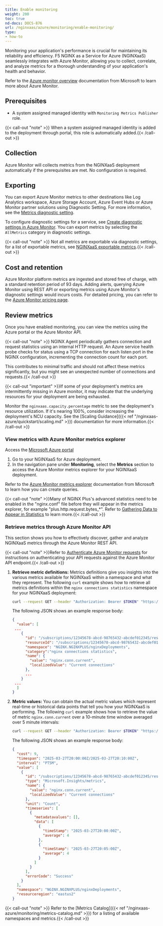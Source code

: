 ```yaml
---
title: Enable monitoring
weight: 200
toc: true
nd-docs: DOCS-876
url: /nginxaas/azure/monitoring/enable-monitoring/
type:
- how-to
---
```


Monitoring your application's performance is crucial for maintaining its reliability and efficiency. F5 NGINX as a Service for Azure (NGINXaaS) seamlessly integrates with Azure Monitor, allowing you to collect, correlate, and analyze metrics for a thorough understanding of your application's health and behavior.

Refer to the [Azure monitor overview](https://docs.microsoft.com/en-us/azure/azure-monitor/overview) documentation from Microsoft to learn more about Azure Monitor.

## Prerequisites

- A system assigned managed identity with `Monitoring Metrics Publisher` role.

{{< call-out "note" >}} When a system assigned managed identity is added to the deployment through portal, this role is automatically added.{{< /call-out >}}

## Collection

Azure Monitor will collects metrics from the NGINXaaS deployment automatically if the prerequisites are met. No configuration is required.

## Exporting
You can export Azure Monitor metrics to other destinations like Log Analytics workspace, Azure Storage Account, Azure Event Hubs or Azure Monitor partner solutions using Diagnostic Setting. For more information, see the [Metrics diagnostic setting](https://learn.microsoft.com/en-us/azure/azure-monitor/essentials/diagnostic-settings).

To configure diagnostic settings for a service, see [Create diagnostic settings in Azure Monitor](https://learn.microsoft.com/en-us/azure/azure-monitor/essentials/create-diagnostic-settings). You can export metrics by selecting the `AllMetrics` category in diagnostic settings.

{{< call-out "note" >}} Not all metrics are exportable via diagnostic settings, for a list of exportable metrics, see [NGINXaaS exportable metrics](https://learn.microsoft.com/en-us/azure/azure-monitor/reference/supported-metrics/nginx-nginxplus-nginxdeployments-metrics).{{< /call-out >}}


## Cost and retention
Azure Monitor platform metrics are ingested and stored free of charge, with a standard retention period of 93 days. Adding alerts, querying Azure Monitor using REST API or exporting metrics using Azure Monitor's diagnostic settings would incurs costs. For detailed pricing, you can refer to the [Azure Monitor pricing page](https://azure.microsoft.com/en-us/pricing/details/monitor/).


## Review metrics

Once you have enabled monitoring, you can view the metrics using the Azure portal or the Azure Monitor API.

{{< call-out "note" >}} NGINX Agent periodically gathers connection and request statistics using an internal HTTP request. An Azure service health probe checks for status using a TCP connection for each listen port in the NGINX configuration, incrementing the connection count for each port.

This contributes to minimal traffic and should not affect these metrics significantly, but you might see an unexpected number of connections and requests.{{< /call-out >}}

{{< call-out "important" >}}If some of your deployment's metrics are intermittently missing in Azure monitor, it may indicate that the underlying resources for your deployment are being exhausted.

Monitor the `nginxaas.capacity.percentage` metric to see the deployment's resource utilization. If it's nearing 100%, consider increasing the deployment's NCU capacity. See the [Scaling Guidance]({{< ref "/nginxaas-azure/quickstart/scaling.md" >}}) documentation for more information.{{< /call-out >}}

### View metrics with Azure Monitor metrics explorer

Access the [Microsoft Azure portal](https://portal.azure.com)

1. Go to your NGINXaaS for Azure deployment.
2. In the navigation pane under **Monitoring**, select the **Metrics** section to access the Azure Monitor metrics explorer for your NGINXaaS deployment.

Refer to the [Azure Monitor metrics explorer](https://docs.microsoft.com/en-us/azure/azure-monitor/essentials/metrics-getting-started) documentation from Microsoft to learn how you can create queries.

{{< call-out "note" >}}Many of NGINX Plus's advanced statistics need to be enabled in the "nginx.conf" file before they will appear in the metrics explorer, for example "plus.http.request.bytes_*". Refer to [Gathering Data to Appear in Statistics](https://docs.nginx.com/nginx/admin-guide/monitoring/live-activity-monitoring/#gathering-data-to-appear-in-statistics) to learn more.{{< /call-out >}}

### Retrieve metrics through Azure Monitor API

This section shows you how to effectively discover, gather and analyze NGINXaaS metrics through the Azure Monitor REST API.

{{< call-out "note" >}}Refer to [Authenticate Azure Monitor requests](https://learn.microsoft.com/en-us/azure/azure-monitor/essentials/rest-api-walkthrough?tabs=portal#authenticate-azure-monitor-requests) for instructions on authenticating your API requests against the Azure Monitor API endpoint.{{< /call-out >}}


1. **Retrieve metric definitions:** Metrics definitions give you insights into the various metrics available for NGINXaaS within a namespace and what they represent. The following `curl` example shows how to retrieve all metrics definitions within the `nginx connections statistics` namespace for your NGINXaaS deployment:

   ```bash
   curl --request GET --header "Authorization: Bearer $TOKEN" "https://management.azure.com/subscriptions/12345678-abcd-98765432-abcdef012345/resourceGroups/my-nginx-rg/providers/NGINX.NGINXPLUS/nginxDeployments/my-nginx-dep/providers/microsoft.insights/metricDefinitions?api-version=2024-02-01"
   ```

   The following JSON shows an example response body:

   ```json
   {
     "value": [
   	...
       {
         "id": "/subscriptions/12345678-abcd-98765432-abcdef012345/resourceGroups/my-nginx-rg/providers/NGINX.NGINXPLUS/nginxDeployments/my-nginx-dep/providers/microsoft.insights/metricdefinitions/Nginx Connections Statistics/nginx.conn.current",
         "resourceId": "/subscriptions/12345678-abcd-98765432-abcdef012345/resourceGroups/my-nginx-rg/providers/NGINX.NGINXPLUS/nginxDeployments/my-nginx-deployment",
         "namespace": "NGINX.NGINXPLUS/nginxDeployments",
         "category":"nginx connections statistics",
         "name": {
           "value": "nginx.conn.current",
           "localizedValue": "Current connections"
         },
         ...
       }
   	...
     ]
   }
   ```

2. **Metric values:** You can obtain the actual metric values which represent real-time or historical data points that tell you how your NGINXaaS is performing. The following `curl` example shows how to retrieve the value of metric `nginx.conn.current` over a 10-minute time window averaged over 5 minute intervals:

   ```bash
   curl --request GET --header "Authorization: Bearer $TOKEN" "https://management.azure.com/subscriptions/12345678-abcd-98765432-abcdef012345/resourceGroups/my-nginx-rg/providers/NGINX.NGINXPLUS/nginxDeployments/my-nginx-dep/providers/microsoft.insights/metrics?metricnames=nginx.conn.current&timespan=2025-03-27T20:00:00Z/2025-03-27T20:10:00Z&aggregation=Average&interval=PT5M&api-version=2024-02-01"
   ```

   The following JSON shows an example response body:

   ```json
   {
     "cost": 9,
     "timespan": "2025-03-27T20:00:00Z/2025-03-27T20:10:00Z",
     "interval": "PT5M",
     "value": [
       {
         "id": "/subscriptions/12345678-abcd-98765432-abcdef012345/resourceGroups/my-nginx-rg/providers/NGINX.NGINXPLUS/nginxDeployments/my-nginx-dep/providers/Microsoft.Insights/metrics/nginx.conn.current",
         "type": "Microsoft.Insights/metrics",
         "name": {
           "value": "nginx.conn.current",
           "localizedValue": "Current connections"
         },
         "unit": "Count",
         "timeseries": [
           {
             "metadatavalues": [],
             "data": [
               {
                 "timeStamp": "2025-03-27T20:00:00Z",
                 "average": 4
               },
               {
                 "timeStamp": "2025-03-27T20:05:00Z",
                 "average": 4
               }
             ]
           }
         ],
         "errorCode": "Success"
       }
     ],
     "namespace": "NGINX.NGINXPLUS/nginxDeployments",
     "resourceregion": "eastus2"
   }
   ```

{{< call-out "note" >}} Refer to the [Metrics Catalog]({{< ref "/nginxaas-azure/monitoring/metrics-catalog.md" >}}) for a listing of available namespaces and metrics.{{< /call-out >}}
